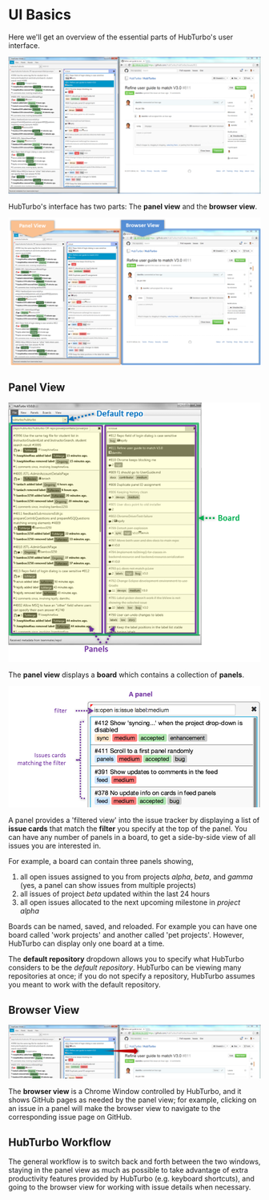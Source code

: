 # UI Basics

Here we'll get an overview of the essential parts of HubTurbo's user interface.

![](images/uiBasics/uiMainComponentsScreenshot.png?raw=true)

HubTurbo's interface has two parts: The **panel view** and the **browser view**.

![](images/uiBasics/uiMainComponentsBreakdown.png?raw=true)

## Panel View

<img src="images/uiBasics/panelViewBreakdown.png" width="600">

The **panel view** displays a **board** which contains a collection of **panels**. 

<img src="images/uiBasics/panelExplanation.png" width="600">

A panel provides a 'filtered view' into the issue tracker by displaying a list of 
**issue cards** that match the **filter** you specify at the top of the panel. 
You can have any number of panels in a board, to get a side-by-side view of all issues you are interested in. 

For example, a board can contain three panels showing,

1. all open issues assigned to you from projects *alpha*, *beta*, and *gamma* (yes, a panel can show issues from multiple projects)
2. all issues of project *beta* updated within the last 24 hours  
3. all open issues allocated to the next upcoming milestone in *project alpha*

Boards can be named, saved, and reloaded. For example you can have one board called 'work projects' and another called 'pet projects'. 
However, HubTurbo can display only one board at a time.

The **default repository** dropdown allows you to specify what HubTurbo considers to be the *default repository*. 
HubTurbo can be viewing many repositories at once; if you do not specify a repository, 
HubTurbo assumes you meant to work with the default repository. 

## Browser View

<img src="images/uiBasics/browserViewExplanation.png" width="800">

The **browser view** is a Chrome Window controlled by HubTurbo, and it shows GitHub pages as needed by the panel view; 
for example, clicking on an issue in a panel will make the browser view to navigate to the corresponding issue page on GitHub.

## HubTurbo Workflow

The general workflow is to switch back and forth between the two windows, 
staying in the panel view as much as possible to take advantage of extra productivity features 
provided by HubTurbo (e.g. keyboard shortcuts), and going to the browser view for working with issue details when necessary.

